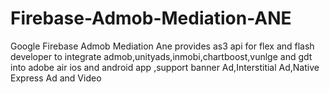 # Firebase-Admob-Mediation-ANE
Google Firebase Admob Mediation Ane provides as3 api for flex and flash developer to integrate admob,unityads,inmobi,chartboost,vunlge and gdt into adobe air ios and android app ,support banner Ad,Interstitial Ad,Native Express Ad and Video

